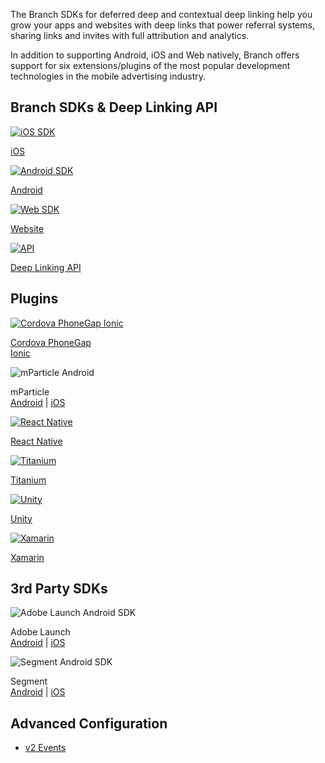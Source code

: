 The Branch SDKs for deferred deep and contextual deep linking help you grow your apps and websites with deep links that power referral systems, sharing links and invites with full attribution and analytics.

In addition to supporting Android, iOS and Web natively, Branch offers support for six extensions/plugins of the most popular development technologies in the mobile advertising industry.

## Branch SDKs & Deep Linking API
<!-- native sdk -->
<div class="nav-wrap flex-wrap">
  <a href="/pages/apps/ios">
    <img src="../../../img/pages/resources/sdk-resources/apple-logo.png" alt="iOS SDK"/>
    <p>iOS</p>
  </a>
  <a href="/pages/apps/android">
  <img src="../../../img/pages/resources/sdk-resources/android-logo.png" alt="Android SDK"/>
  <p>Android</p>
  </a>
  <a href="/pages/web/integrate">
    <img src="../../../img/pages/resources/sdk-resources/website-logo.png" alt="Web SDK"/>
    <p>Website</p>
  </a>
  <a href="/pages/apps/deep-linking-api">
    <img src="../../../img/pages/resources/sdk-resources/api-logo.png" alt="API"/>
    <p>Deep Linking API</p>
  </a>
</div>

## Plugins
<!--/ native sdk -->
<div class="nav-wrap flex-wrap">
  <a href="/pages/apps/cordova-phonegap-ionic">
    <img src="../../../img/pages/resources/sdk-resources/cordova-logo.png" alt="Cordova PhoneGap Ionic" />
    <p>Cordova PhoneGap<br>Ionic</p>
  </a>
  <div>
    <img src="../../../img/pages/resources/sdk-resources/mparticle.png" alt="mParticle Android" />
    <p>mParticle<br/><a href="/pages/apps/mparticle-android">Android</a> | <a href="/pages/apps/mparticle-ios">iOS</a></p>
  </div>
  <a href="/pages/apps/react-native">
    <img src="../../../img/pages/resources/sdk-resources/native-logo.png" alt="React Native" />
    <p>React Native</p>
  </a>
  <a href="/pages/apps/titanium">
    <img src="../../../img/pages/resources/sdk-resources/titanium-logo.png" alt="Titanium" />
    <p>Titanium</p>
  </a>
  <a href="/pages/apps/unity">
    <img src="../../../img/pages/resources/sdk-resources/unity-b-logo.png" alt="Unity" />
    <p>Unity</p>
  </a>
  <a href="/pages/apps/xamarin">
    <img src="../../../img/pages/resources/sdk-resources/xamarin-logo.png" alt="Xamarin" />
    <p>Xamarin</p>
  </a>
</div>

## 3rd Party SDKs
<!-- SDK Integrations -->
<div class="nav-wrap flex-wrap">
  <div>
    <img src="../../../img/pages/resources/sdk-resources/adobe-launch.png" alt="Adobe Launch Android SDK" />
    <p>Adobe Launch<br><a href="/pages/apps/adobe-launch-android">Android</a> | <a href="/pages/apps/adobe-launch-ios">iOS</a></p>
  </div>
  <div>
    <img src="../../../img/pages/resources/sdk-resources/segment-logo.png" alt="Segment Android SDK" />
    <p>Segment<br><a href="/pages/apps/segment-android">Android</a> | <a href="/pages/apps/segment-ios">iOS</a></p>
  </div>
</div>
<!--/ SDK Integrations -->

## Advanced Configuration
- [v2 Events](/pages/apps/v2event/)
